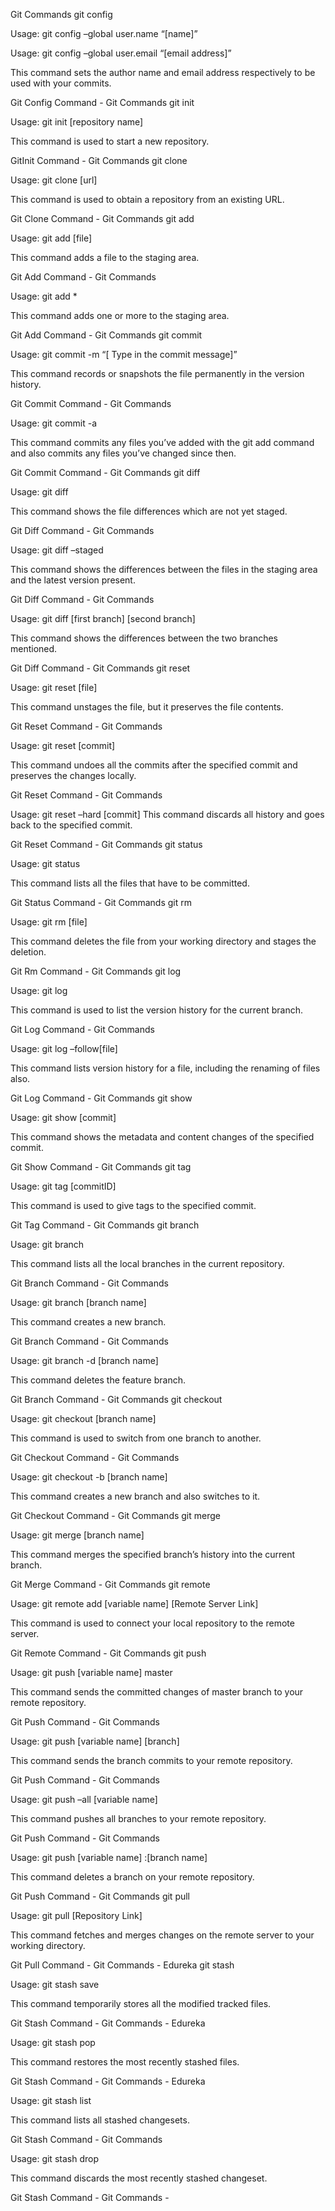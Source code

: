 Git Commands
git config

Usage: git config –global user.name “[name]”  

Usage: git config –global user.email “[email address]”  

This command sets the author name and email address respectively to be used with your commits.

Git Config Command - Git Commands 
git init

Usage: git init [repository name]

 

This command is used to start a new repository.

GitInit Command - Git Commands 
git clone

Usage: git clone [url]  

This command is used to obtain a repository from an existing URL.

Git Clone Command - Git Commands
git add

Usage: git add [file]  

This command adds a file to the staging area.

Git Add Command - Git Commands 

Usage: git add *  

This command adds one or more to the staging area.

Git Add Command - Git Commands 
git commit

Usage: git commit -m “[ Type in the commit message]”  

This command records or snapshots the file permanently in the version history.

Git Commit Command - Git Commands 

Usage: git commit -a  

This command commits any files you’ve added with the git add command and also commits any files you’ve changed since then.

Git Commit Command - Git Commands 
git diff

Usage: git diff  

This command shows the file differences which are not yet staged.

Git Diff Command - Git Commands 

 Usage: git diff –staged 

This command shows the differences between the files in the staging area and the latest version present.

Git Diff Command - Git Commands 

Usage: git diff [first branch] [second branch]  

This command shows the differences between the two branches mentioned.

Git Diff Command - Git Commands
git reset

Usage: git reset [file]  

This command unstages the file, but it preserves the file contents.

Git Reset Command - Git Commands

Usage: git reset [commit]  

This command undoes all the commits after the specified commit and preserves the changes locally.

Git Reset Command - Git Commands

Usage: git reset –hard [commit]  This command discards all history and goes back to the specified commit.

Git Reset Command - Git Commands
git status

Usage: git status  

This command lists all the files that have to be committed.

Git Status Command - Git Commands
git rm

Usage: git rm [file]  

This command deletes the file from your working directory and stages the deletion.

Git Rm Command - Git Commands
git log

Usage: git log  

This command is used to list the version history for the current branch.

Git Log Command - Git Commands

Usage: git log –follow[file]  

This command lists version history for a file, including the renaming of files also.

Git Log Command - Git Commands
git show

Usage: git show [commit]  

This command shows the metadata and content changes of the specified commit.

Git Show Command - Git Commands
git tag

Usage: git tag [commitID]  

This command is used to give tags to the specified commit.

Git Tag Command - Git Commands
git branch

Usage: git branch  

This command lists all the local branches in the current repository.

Git Branch Command - Git Commands

Usage: git branch [branch name]  

This command creates a new branch.

Git Branch Command - Git Commands

Usage: git branch -d [branch name]  

This command deletes the feature branch.

Git Branch Command - Git Commands
git checkout

Usage: git checkout [branch name]  

This command is used to switch from one branch to another.

Git Checkout Command - Git Commands

Usage: git checkout -b [branch name]  

This command creates a new branch and also switches to it.

Git Checkout Command - Git Commands
git merge

Usage: git merge [branch name]  

This command merges the specified branch’s history into the current branch.

Git Merge Command - Git Commands
git remote

Usage: git remote add [variable name] [Remote Server Link]  

This command is used to connect your local repository to the remote server.

Git Remote Command - Git Commands 
git push

Usage: git push [variable name] master  

This command sends the committed changes of master branch to your remote repository.

Git Push Command - Git Commands 

Usage: git push [variable name] [branch]  

This command sends the branch commits to your remote repository.

Git Push Command - Git Commands 

Usage: git push –all [variable name]  

This command pushes all branches to your remote repository.

Git Push Command - Git Commands

Usage: git push [variable name] :[branch name]  

This command deletes a branch on your remote repository.

Git Push Command - Git Commands 
git pull

Usage: git pull [Repository Link]  

This command fetches and merges changes on the remote server to your working directory.

Git Pull Command - Git Commands - Edureka
git stash

Usage: git stash save  

This command temporarily stores all the modified tracked files.

Git Stash Command - Git Commands - Edureka

Usage: git stash pop  

This command restores the most recently stashed files.

Git Stash Command - Git Commands - Edureka

Usage: git stash list  

This command lists all stashed changesets.

Git Stash Command - Git Commands

Usage: git stash drop  

This command discards the most recently stashed changeset.

Git Stash Command - Git Commands -

